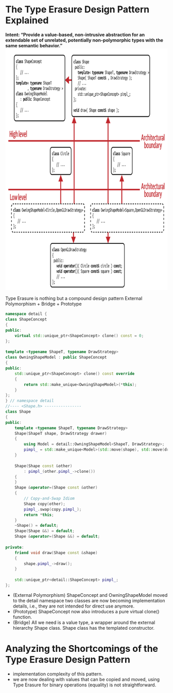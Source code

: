 # The Type Erasure Design Pattern Explained
**Intent: “Provide a value-based, non-intrusive abstraction for an
extendable set of unrelated, potentially non-polymorphic types with
the same semantic behavior.”**
![DependencyGraph](https://github.com/yusufabdulazizyilmaz/cpp_software_design/blob/main/notes/DependencyGraph%20of%20Type%20Erasure.png)

Type Erasure is nothing but a compound design pattern External Polymorphism + Bridge + Prototype


```cpp
namespace detail {
class ShapeConcept
{
public:
	virtual std::unique_ptr<ShapeConcept> clone() const = 0;
};

template <typename ShapeT, typename DrawStrategy>
class OwningShapeModel : public ShapeConcept
{
public:
	std::unique_ptr<ShapeConcept> clone() const override
	{
		return std::make_unique<OwningShapeModel>(*this);
	}
};
} // namespace detail
//---- <Shape.h> ----------------
class Shape
{
public:
	template <typename ShapeT, typename DrawStrategy>
	Shape(ShapeT shape, DrawStrategy drawer)
	{
		using Model = detail::OwningShapeModel<ShapeT, DrawStrategy>;
		pimpl_ = std::make_unique<Model>(std::move(shape), std::move(drawer));
	}

	Shape(Shape const &other)
		: pimpl_(other.pimpl_->clone())
	{
	}
	Shape &operator=(Shape const &other)
	{
		// Copy-and-Swap Idiom
		Shape copy(other);
		pimpl_.swap(copy.pimpl_);
		return *this;
	}
	~Shape() = default;
	Shape(Shape &&) = default;
	Shape &operator=(Shape &&) = default;

private:
	friend void draw(Shape const &shape)
	{
		shape.pimpl_->draw();
	}

	std::unique_ptr<detail::ShapeConcept> pimpl_;
};
```
* (External Polymorphism) ShapeConcept and OwningShapeModel moved to the detail namespace two classes are now
becoming implementation details, i.e., they are not intended for direct use anymore.
* (Prototype) ShapeConcept now also introduces a pure virtual clone() function.
* (Bridge) All we need is a value type, a wrapper around the external hierarchy Shape class. Shape class has the templated constructor.
# Analyzing the Shortcomings of the Type Erasure Design Pattern
* implementation complexity of this pattern.
* we are now dealing with values that can be copied and moved, using Type Erasure
for binary operations (equality) is not straightforward.
